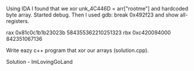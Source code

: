 Using IDA I found that we xor unk_4C446D = arr["rootme"] and hardcoded byte array. Started debug.
Then I used gdb: break 0x492f23 and show all-registers.

rax            0x81c0c1b1b23023b   584355362210251323
rbx            0xc420094000        842351067136

Write eazy c++ program that xor our arrays (solution.cpp).

Solution - ImLovingGoLand